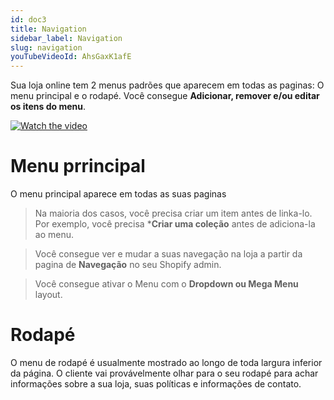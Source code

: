 ```yaml
---
id: doc3
title: Navigation
sidebar_label: Navigation
slug: navigation
youTubeVideoId: AhsGaxK1afE
---
```


Sua loja online tem 2 menus padrões que aparecem em todas as paginas: O menu principal e o rodapé. Você consegue **Adicionar, remover e/ou editar os itens do menu**.

[![Watch the video](https://i.ytimg.com/vi/AhsGaxK1afE/hq720.jpg?sqp=-oaymwEjCOgCEMoBSFryq4qpAxUIARUAAAAAGAElAADIQj0AgKJDeAE=&rs=AOn4CLBp_qxTzhXRY1IsSP7CmlIlZSr1eg)](https://youtu.be/AhsGaxK1afE)


# Menu prrincipal 

O menu principal aparece em todas as suas paginas

>Na maioria dos casos, você precisa criar um item antes de linka-lo. Por exemplo, você precisa ***Criar uma coleção** antes de adiciona-la ao menu.

>Você consegue ver e mudar a suas navegação na loja a partir da pagina de **Navegação** no seu Shopify admin.

>Você consegue ativar o Menu com o **Dropdown ou Mega Menu** layout.

# Rodapé

O menu de rodapé é usualmente mostrado ao longo de toda largura inferior da página. O cliente vai provávelmente olhar para o seu rodapé para achar informações sobre a sua loja, suas políticas e informações de contato.
   
